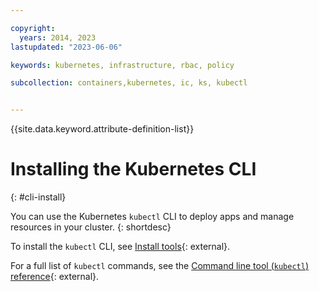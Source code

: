 ```yaml
---

copyright: 
  years: 2014, 2023
lastupdated: "2023-06-06"

keywords: kubernetes, infrastructure, rbac, policy

subcollection: containers,kubernetes, ic, ks, kubectl


---
```



{{site.data.keyword.attribute-definition-list}}




# Installing the Kubernetes CLI
{: #cli-install}

You can use the Kubernetes `kubectl` CLI to deploy apps and manage resources in your cluster.
{: shortdesc}


To install the `kubectl` CLI, see [Install tools](https://kubernetes.io/docs/tasks/tools/){: external}.

For a full list of `kubectl` commands, see the [Command line tool (`kubectl`) reference](https://kubernetes.io/docs/reference/kubectl/){: external}.






